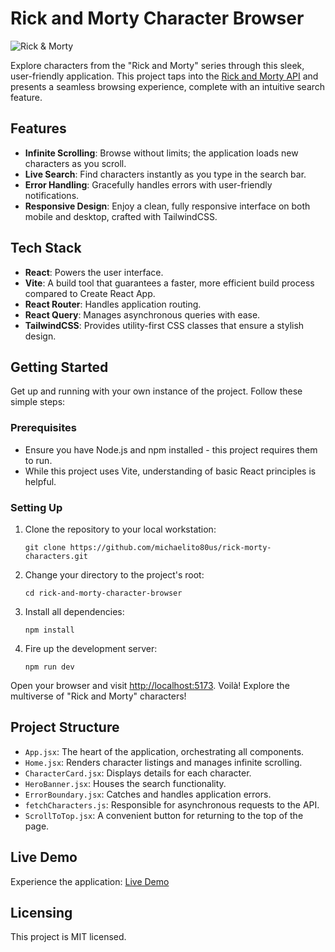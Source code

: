 # Rick and Morty Character Browser

![Rick & Morty](https://res.cloudinary.com/dckqfwvh1/image/upload/v1697735262/rick-morty-characters_lzzakp.webp)

Explore characters from the "Rick and Morty" series through this sleek, user-friendly application. This project taps into the [Rick and Morty API](https://rickandmortyapi.com/documentation) and presents a seamless browsing experience, complete with an intuitive search feature.

## Features

- **Infinite Scrolling**: Browse without limits; the application loads new characters as you scroll.
- **Live Search**: Find characters instantly as you type in the search bar.
- **Error Handling**: Gracefully handles errors with user-friendly notifications.
- **Responsive Design**: Enjoy a clean, fully responsive interface on both mobile and desktop, crafted with TailwindCSS.

## Tech Stack

- **React**: Powers the user interface.
- **Vite**: A build tool that guarantees a faster, more efficient build process compared to Create React App.
- **React Router**: Handles application routing.
- **React Query**: Manages asynchronous queries with ease.
- **TailwindCSS**: Provides utility-first CSS classes that ensure a stylish design.

## Getting Started

Get up and running with your own instance of the project. Follow these simple steps:

### Prerequisites

- Ensure you have Node.js and npm installed - this project requires them to run.
- While this project uses Vite, understanding of basic React principles is helpful.

### Setting Up

1. Clone the repository to your local workstation:

   ```shell
   git clone https://github.com/michaelito80us/rick-morty-characters.git
   ```

2. Change your directory to the project's root:
   ```shell
   cd rick-and-morty-character-browser
   ```
3. Install all dependencies:
   ```shell
   npm install
   ```
4. Fire up the development server:
   ```shell
   npm run dev
   ```

Open your browser and visit [http://localhost:5173](http://localhost:5173). Voilà! Explore the multiverse of "Rick and Morty" characters!

## Project Structure

- `App.jsx`: The heart of the application, orchestrating all components.
- `Home.jsx`: Renders character listings and manages infinite scrolling.
- `CharacterCard.jsx`: Displays details for each character.
- `HeroBanner.jsx`: Houses the search functionality.
- `ErrorBoundary.jsx`: Catches and handles application errors.
- `fetchCharacters.js`: Responsible for asynchronous requests to the API.
- `ScrollToTop.jsx`: A convenient button for returning to the top of the page.

## Live Demo

Experience the application: [Live Demo](https://rick-morty-characters-6f9zns13l-michaelito80us.vercel.app/)

## Licensing

This project is MIT licensed.
